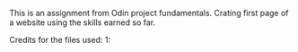 This is an assignment from Odin project fundamentals.
Crating first page of a website using the skills earned so far.

Credits for the files used:
1: 